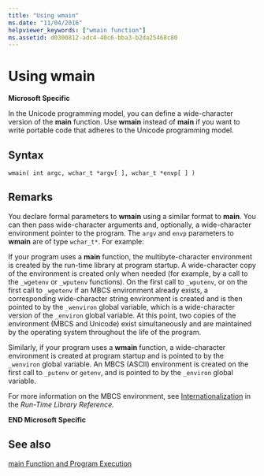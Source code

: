 ```yaml
---
title: "Using wmain"
ms.date: "11/04/2016"
helpviewer_keywords: ["wmain function"]
ms.assetid: d0300812-adc4-40c6-bba3-b2da25468c80
---
```

# Using wmain

**Microsoft Specific**

In the Unicode programming model, you can define a wide-character version of the **main** function. Use **wmain** instead of **main** if you want to write portable code that adheres to the Unicode programming model.

## Syntax

```
wmain( int argc, wchar_t *argv[ ], wchar_t *envp[ ] )
```

## Remarks

You declare formal parameters to **wmain** using a similar format to **main**. You can then pass wide-character arguments and, optionally, a wide-character environment pointer to the program. The `argv` and `envp` parameters to **wmain** are of type `wchar_t*`. For example:

If your program uses a **main** function, the multibyte-character environment is created by the run-time library at program startup. A wide-character copy of the environment is created only when needed (for example, by a call to the `_wgetenv` or `_wputenv` functions). On the first call to `_wputenv`, or on the first call to `_wgetenv` if an MBCS environment already exists, a corresponding wide-character string environment is created and is then pointed to by the `_wenviron` global variable, which is a wide-character version of the `_environ` global variable. At this point, two copies of the environment (MBCS and Unicode) exist simultaneously and are maintained by the operating system throughout the life of the program.

Similarly, if your program uses a **wmain** function, a wide-character environment is created at program startup and is pointed to by the `_wenviron` global variable. An MBCS (ASCII) environment is created on the first call to `_putenv` or `getenv`, and is pointed to by the `_environ` global variable.

For more information on the MBCS environment, see [Internationalization](../c-runtime-library/internationalization.md) in the *Run-Time Library Reference.*

**END Microsoft Specific**

## See also

[main Function and Program Execution](../c-language/main-function-and-program-execution.md)

